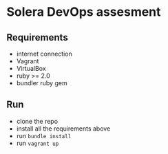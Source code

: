 # Solera DevOps assesment

## Requirements
- internet connection
- Vagrant
- VirtualBox
- ruby >= 2.0
- bundler ruby gem

## Run

- clone the repo
- install all the requirements above
- run `bundle install`
- run `vagrant up`

